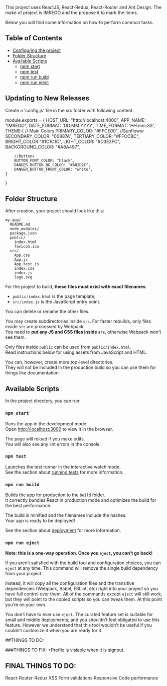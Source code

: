 This project uses ReactJS, React-Redux, React-Router and Ant Design.
The make of project is IMREGO and the propose it to mark the items.

Below you will find some information on how to perform common tasks.<br>

## Table of Contents

- [Configuring the project](#updating-to-new-releases)
- [Folder Structure](#folder-structure)
- [Available Scripts](#available-scripts)
  - [npm start](#npm-start)
  - [npm test](#npm-test)
  - [npm run build](#npm-run-build)
  - [npm run eject](#npm-run-eject)

## Updating to New Releases

Create a 'config.js' file in the src folder with following content.

module.exports = {
    HOST_URL: "http://localhost:4000",
    APP_NAME: "IMREGO",
    DATE_FORMAT: 'DD.MM.YYYY',
    TIME_FORMAT: 'HH:mm:SS',
    THEME:{
        // Main Colors
        PRIMARY_COLOR: "#FFCE00", //Sunflower
        SECONDARY_COLOR: "00887A",
        TERTIARY_COLOR: "#FFCCBC",
        BRIGHT_COLOR:"#1C1C1C",
        LIGHT_COLOR: "#D3E3FC",
        BACKGROUND_COLOR: "#A8A497",

        //Buttons
        BUTTON_FONT_COLOR: "black",
        DANGER_BUTTON_BG_COLOR: "#A82D2C",
        DANGER_BUTTON_FRONT_COLOR: "white",
    }
}

## Folder Structure

After creation, your project should look like this:

```
my-app/
  README.md
  node_modules/
  package.json
  public/
    index.html
    favicon.ico
  src/
    App.css
    App.js
    App.test.js
    index.css
    index.js
    logo.svg
```

For the project to build, **these files must exist with exact filenames**:

* `public/index.html` is the page template;
* `src/index.js` is the JavaScript entry point.

You can delete or rename the other files.

You may create subdirectories inside `src`. For faster rebuilds, only files inside `src` are processed by Webpack.<br>
You need to **put any JS and CSS files inside `src`**, otherwise Webpack won’t see them.

Only files inside `public` can be used from `public/index.html`.<br>
Read instructions below for using assets from JavaScript and HTML.

You can, however, create more top-level directories.<br>
They will not be included in the production build so you can use them for things like documentation.

## Available Scripts

In the project directory, you can run:

### `npm start`

Runs the app in the development mode.<br>
Open [http://localhost:3000](http://localhost:3000) to view it in the browser.

The page will reload if you make edits.<br>
You will also see any lint errors in the console.

### `npm test`

Launches the test runner in the interactive watch mode.<br>
See the section about [running tests](#running-tests) for more information.

### `npm run build`

Builds the app for production to the `build` folder.<br>
It correctly bundles React in production mode and optimizes the build for the best performance.

The build is minified and the filenames include the hashes.<br>
Your app is ready to be deployed!

See the section about [deployment](#deployment) for more information.

### `npm run eject`

**Note: this is a one-way operation. Once you `eject`, you can’t go back!**

If you aren’t satisfied with the build tool and configuration choices, you can `eject` at any time. This command will remove the single build dependency from your project.

Instead, it will copy all the configuration files and the transitive dependencies (Webpack, Babel, ESLint, etc) right into your project so you have full control over them. All of the commands except `eject` will still work, but they will point to the copied scripts so you can tweak them. At this point you’re on your own.

You don’t have to ever use `eject`. The curated feature set is suitable for small and middle deployments, and you shouldn’t feel obligated to use this feature. However we understand that this tool wouldn’t be useful if you couldn’t customize it when you are ready for it.

##THINGS TO DO:

###THINGS TO FIX:
+Profile is visiable when it is signout.

## FINAL THINGS TO DO:
React-Router-Redux
XSS
Form validations
Responsive
Code performance

